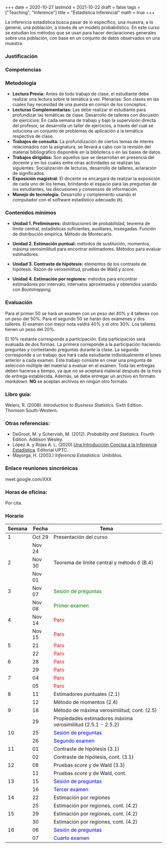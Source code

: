 +++
date      = 2020-10-27
lastmod   = 2021-10-22
draft     = false
tags      = ["Teaching", "Inference"]
title     = "Estadística Inferencial"
math      = true
+++


La inferencia estadística busca pasar de lo específico, una muestra, a lo general, una población, a través de un modelo probabilístico.  En este curso se estudian los métodos que se usan para  hacer declaraciones generales sobre una población, con base en un conjunto de datos observados en una muestra.


### Justificación

### Competencias


### Metodología

+ **Lectura Previa:** Antes de todo trabajo de clase, el estudiante debe realizar una lectura sobre la temática a ver. Plenarias: Son clases en las cuales hay necesidad de una puesta en común de los conceptos.
+ **Lecturas Complementarias:** Las debe realizar el estudiante para profundizar las temáticas de clase. Desarrollo de talleres con discusión de ejercicios: En cada semana de trabajo y bajo la supervisión directa del profesor, se desarrolla un taller de ejercicios, a través del cual se soluciona un conjunto de problemas de aplicación a la temática respectiva de clase.
+ **Trabajos de consulta:** La profundización de ciertos temas de interés relacionados con la asignatura, se llevará a cabo con la revisión del material bibliográfico disponible en la biblioteca o en las bases de datos.
+ **Trabajos dirigidos:** Son aquellos que se desarrollan en presencia del docente y en los cuales entre otras actividades se realizan las siguientes: Socialización de lecturas, desarrollo de talleres, aclaración de significados.
+ **Exposición magistral:** El docente se encargará de realizar la exposición de cada uno de los temas, brindando el espacio para las preguntas de los estudiantes, las discusiones y consensos de información.
+ **Manejo de tecnología:** Desarrollo y complemento usando el computador con el software estadístico adecuado (`R`).


### Contenidos mínimos

+ **Unidad 1.  Preliminares:** distribuciones de probabilidad, teorema de límite central, estadísticas suficientes, auxiliares,  insesgadas. Función de distribución empírica. Método de Montecarlo.

+ **Unidad 2. Estimación puntual:** métodos de sustitución, momentos, máxima verosimilitud para encontrar estimadores. Métodos para evaluar estimadores.

+ **Unidad 3. Contraste de hipótesis:** elementos de los contraste de hipótesis. Razón de verosimilitud, pruebas de Wald y *score*. 

+ **Unidad 4. Estimación por regiones:** métodos para encontrar estimadores por intervalo. Intervalos aproximados y obtenidos usando con *Bootstrapping*.


### Evaluación

Para el primer 50 se hará un examen con un peso del 40% y 4 talleres con un peso del 50%. Para el segundo 50 se harán dos exámenes y dos talleres. El examen con mejor nota valdrá 40% y el otro 30%. Los talleres tienen un peso del 20%.

El 10% restante corresponde a participación. Esta participación será evaluada de dos formas. La primera correponde a la  participación haciendo preguntas y contestando preguntas durante la clase. La segunda corresponde a un trabajo que hará cada estudiante individualmente el lunes anterior a cada examen. Este trabajo consiste en crear una pregunta de selección múltiple del material a evaluar en el examen. Toda las entregas deben hacerse a tiempo, ya que no se aceptará material después de la hora de entrega establecida. Además, se debe entregar un archivo en formato *markdown*. **NO** se aceptan archivos en ningún otro formato. 


### Libro guía:

Weiers, R. (2008). *Introduction to Business Statistics.* Sixth Edition. Thomson South-Western.

### Otras referencias:


+ DeGroot, M. y Schervish, M. (2012). *Probability and Statistics.* Fourth Edition. Addison Wesley.
+ López A. y Rojas A. L. (2020) [Una Introducción Concisa a la Inferencia Estadística](https://alexrojas.netlify.app/publication/ie/). Editorial UPTC.
+ Mayorga, H. (2003.) *Inferencia Estadística.* Unibiblos.


### Enlace reuniones sincrónicas

meet.google.com/XXX

### Horas de oficina: 

Por cita.

### Horario

Semana | Fecha | Tema
---| ---| ---
1      | Oct 29 | Presentación del curso 
&nbsp; | Nov 24 | 
2      | Nov 30 | Teorema de límite central y método $\delta$ (B.4)
&nbsp; | Nov 01 | 
3      | Nov 07 | <font color="green">Sesión de preguntas</font> 
&nbsp; | Nov 08 | <font color="green">Primer examen</font> 
4      | Nov 14 | <font color="red">Paro</font> 
&nbsp; | Nov 15 | <font color="red">Paro</font> 
5      |  21 | <font color="red">Paro</font> 
&nbsp; |  22 | <font color="red">Paro</font> 
6      |  28 | <font color="red">Paro</font> 
&nbsp; |  29 |  <font color="red">Paro</font> 
7      |  04 | <font color="red">Paro</font> 
&nbsp; |  05 | <font color="red">Paro</font> 
8      |  11 | Estimadores puntuales (2.1)
&nbsp; |  12 | Método de momentos (2.4)
9      |  18 | Método de máxima verosimilitud, cont. (2.5)
&nbsp; |  29 | Propiedades estimadores máxima verosimilitud (2.5.1 - 2.5.2)
10     |  25 | <font color="blue">Sesión de preguntas</font> 
&nbsp; |  26 | <font color="blue">Segundo examen</font> 
11     |  01 | Contraste de hipótesis (3.1)
&nbsp; |  02 | Contraste de hipótesis, cont.  (3.1)
12     |  08 | Pruebas *score* y de Wald (3.3)
&nbsp; |  11 | Pruebas *score* y de Wald, cont.
13     |  15 | <font color="blue">Sesión de preguntas</font> 
&nbsp; |  16 | <font color="blue">Tercer examen</font> 
14     |  22 | Estimación por regiones
&nbsp; |  25 | Estimación por regiones, cont. (4.2)
15     |  29 | Estimación por regiones, cont. (4.2)
&nbsp; |  30 |  Estimación por regiones, cont. (4.2)
16     |  06 | <font color="blue">Sesión de preguntas</font> 
&nbsp; |  07 | <font color="blue">Cuarto examen</font> 

